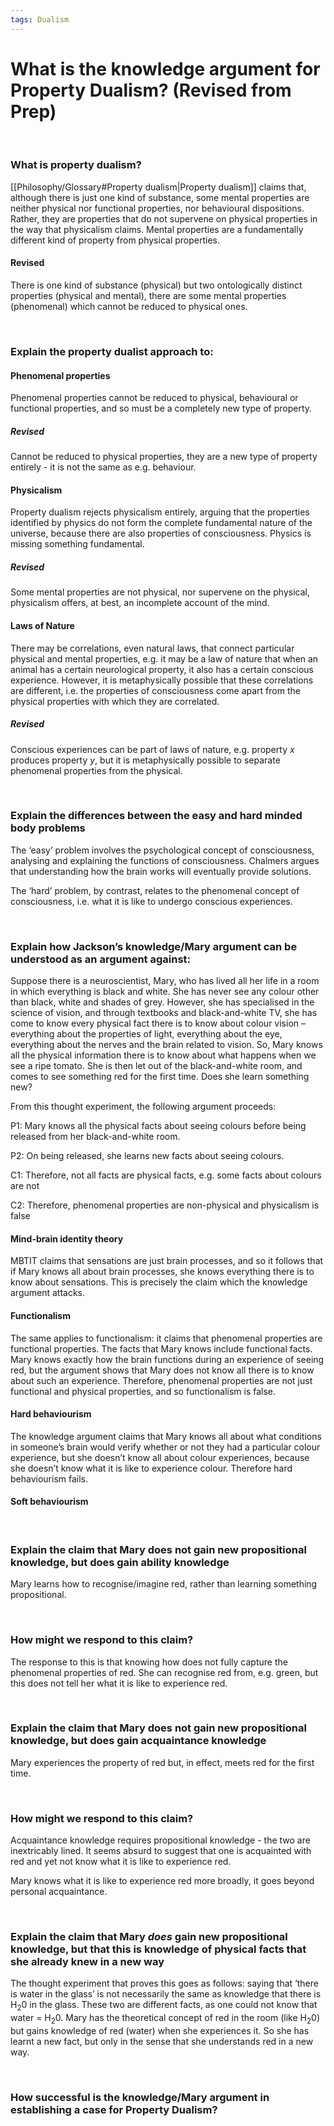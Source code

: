 ```yaml
---
tags: Dualism
---
```


# What is the knowledge argument for Property Dualism? (Revised from Prep)

</br>

### What is property dualism?

[[Philosophy/Glossary#Property dualism|Property dualism]] claims that, although there is just one kind of substance, some mental properties are neither physical nor functional properties, nor behavioural dispositions. Rather, they are properties that do not supervene on physical properties in the way that physicalism claims. Mental properties are a fundamentally different kind of property from physical properties.

#### Revised

There is one kind of substance (physical) but two ontologically distinct properties (physical and mental), there are some mental properties (phenomenal) which cannot be reduced to physical ones.

</br>

### Explain the property dualist approach to:

#### Phenomenal properties

Phenomenal properties cannot be reduced to physical, behavioural or functional properties, and so must be a completely new type of property.

##### Revised

Cannot be reduced to physical properties, they are a new type of property entirely - it is not the same as e.g. behaviour.
#### Physicalism

Property dualism rejects physicalism entirely, arguing that the properties identified by physics do not form the complete fundamental nature of the universe, because there are also properties of consciousness. Physics is missing something fundamental.

##### Revised

Some mental properties are not physical, nor supervene on the physical, physicalism offers, at best, an incomplete account of the mind.
</br>

#### Laws of Nature

There may be correlations, even natural laws, that connect particular physical and mental properties, e.g. it may be a law of nature that when an animal has a certain neurological property, it also has a certain conscious experience. However, it is metaphysically possible that these correlations are different, i.e. the properties of consciousness come apart from the physical properties with which they are correlated.

##### Revised

Conscious experiences can be part of laws of nature, e.g. property $x$ produces property $y$, but it is metaphysically possible to separate phenomenal properties from the physical.

</br>

### Explain the differences between the easy and hard minded body problems

The ‘easy’ problem involves the psychological concept of consciousness, analysing and explaining the functions of consciousness. Chalmers argues that understanding how the brain works will eventually provide solutions.

The ‘hard’ problem, by contrast, relates to the phenomenal concept of consciousness, i.e. what it is like to undergo conscious experiences. 

</br>

### Explain how Jackson’s knowledge/Mary argument can be understood as an argument against:


Suppose there is a neuroscientist, Mary, who has lived all her life in a room in which everything is black and white. She has never see any colour other than black, white and shades of grey. However, she has specialised in the science of vision, and through textbooks and black-and-white TV, she has come to know every physical fact there is to know about colour vision – everything about the properties of light, everything about the eye, everything about the nerves and the brain related to vision. So, Mary knows all the physical information there is to know about what happens when we see a ripe tomato. She is then let out of the black-and-white room, and comes to see something red for the first time. Does she learn something new?

From this thought experiment, the following argument proceeds:

P1: Mary knows all the physical facts about seeing colours before being released from her black-and-white room.

P2: On being released, she learns new facts about seeing colours.

C1: Therefore, not all facts are physical facts, e.g. some facts about colours are not

C2: Therefore, phenomenal properties are non-physical and physicalism is false
</br>

#### Mind-brain identity theory

MBTIT claims that sensations are just brain processes, and so it follows that if Mary knows all about brain processes, she knows everything there is to know about sensations. This is precisely the claim which the knowledge argument attacks.
#### Functionalism

The same applies to functionalism: it claims that phenomenal properties are functional properties. The facts that Mary knows include functional facts. Mary knows exactly how the brain functions during an experience of seeing red, but the argument shows that Mary does not know all there is to know about such an experience. Therefore, phenomenal properties are not just functional and physical properties, and so functionalism is false.

#### Hard behaviourism

The knowledge argument claims that Mary knows all about what conditions in someone’s brain would verify whether or not they had a particular colour experience, but she doesn’t know all about colour experiences, because she doesn’t know what it is like to experience colour. Therefore hard behaviourism fails.

#### Soft behaviourism


</br>

### Explain the claim that Mary does not gain new propositional knowledge, but does gain ability knowledge

Mary learns how to recognise/imagine red, rather than learning something propositional.

</br>

### How might we respond to this claim?

The response to this is that knowing how does not fully capture the phenomenal properties of red. She can recognise red from, e.g. green, but this does not tell her what it is like to experience red.

</br>

### Explain the claim that Mary does not gain new propositional knowledge, but does gain acquaintance knowledge

Mary experiences the property of red but, in effect, meets red for the first time. 

</br>

### How might we respond to this claim?

Acquaintance knowledge requires propositional knowledge - the two are inextricably lined. It seems absurd to suggest that one is acquainted with red and yet not know what it is like to experience red.

Mary knows what it is like to experience red more broadly, it goes beyond personal acquaintance.

</br>

### Explain the claim that Mary *does* gain new propositional knowledge, but that this is knowledge of physical facts that she already knew in a new way

The thought experiment that proves this goes as follows: saying that ‘there is water in the glass’ is not necessarily the same as knowledge that there is H<sub>2</sub>0 in the glass. These two are different facts, as one could not know that water = H<sub>2</sub>0. Mary has the theoretical concept of red in the room (like H<sub>2</sub>0) but gains knowledge of red (water) when she experiences it. So she has learnt a new fact, but only in the sense that she understands red in a new way.

</br>

### How successful is the knowledge/Mary argument in establishing a case for Property Dualism?



